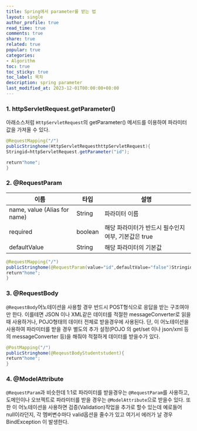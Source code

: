 ```yaml
---
title: Spring에서 parameter를 받는 법
layout: single
author_profile: true
read_time: true
comments: true
share: true
related: true
popular: true
categories:
- Algorithm
toc: true
toc_sticky: true
toc_label: 목차
description: spring parameter
last_modified_at: 2023-12-01T00:00:00+08:00
---
```


### 1. **httpServletRequest.getParameter()**

아래소스처럼 `HttpServletRequest`의 getParameter() 메서드를 이용하여 파라미터값을 가져올 수 있다.

```java
@RequestMapping("/")
publicStringhome(HttpServletRequesthttpServletRequest){
Stringid=httpServletRequest.getParameter("id");

return"home";
}
```

### 2. @RequestParam

|이름|타입|설명|
|---|---|---|
|name, value (Alias for name)|String|파라미터 이름|
|required|boolean|해당 파라미터가 반드시 필수인지 여부, 기본값은 true|
|defaultValue|String|해당 파라미터의 기본값|

```java
@RequestMapping("/")
publicStringhome(@RequestParam(value="id",defaultValue="false")Stringid){
return"home";
}
```

### 3. @RequestBody

`@RequestBody`어노테이션을 사용할 경우 반드시 POST형식으로 응답을 받는 구조여야만 한다. 이를테면 JSON 이나 XML같은 데이터를 적절한 messageConverter로 읽을때 사용하거나, POJO형태의 데이터 전체로 받을경우에 사용된다. 단, 이 어노테이션을 사용하여 파라미터를 받을 경우 별도의 추가 설정(POJO 의 get/set 이나 json/xml 등의 messageConverter 등)을 해줘야 적절하게 데이터를 받을수가 있다.

```java
@PostMapping("/")
publicStringhome(@ReqeustBodyStudentstudent){
return"home";
}
```

### 4. @ModelAttribute

`@RequestParam`과 비슷한데 1:1로 파라미터를 받을경우는 `@RequestParam`를 사용하고, 도메인이나 오브젝트로 파라미터를 받을 경우는 `@ModelAttribute`으로 받을수 있다. 또한 이 어노테이션을 사용하면 검증(Validation)작업을 추가로 할수 있는데 예로들어 null이라던지, 각 멤버변수마다 valid옵션을 줄수가 있고 여기서 에러가 날 경우 BindException 이 발생한다.
